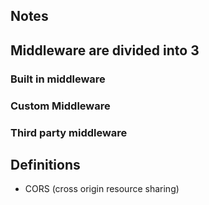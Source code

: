 ## Notes

## Middleware are divided into 3

### Built in middleware
### Custom Middleware
### Third party middleware

## Definitions
- CORS (cross origin resource sharing)